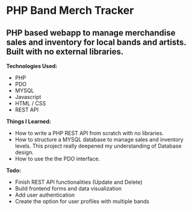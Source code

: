 <h1>PHP Band Merch Tracker</h1>
<h2>PHP based webapp to manage merchandise sales and inventory for local bands and artists. Built with no external libraries.</h2>

<strong>Technologies Used:</strong>
 - PHP
 - PDO
 - MYSQL
 - Javascript
 - HTML / CSS
 - REST API

<strong>Things I Learned:</strong>
 - How to write a PHP REST API from scratch with no libraries.
 - How to structure a MYSQL database to manage sales and inventory levels. This project really deepened my understanding of Database design.
 - How to use the the PDO interface.

<strong>Todo:</strong>
 - Finish REST API functionalities (Update and Delete)
 - Build frontend forms and data visualization
 - Add user authentication
 - Create the option for user profiles with multiple bands